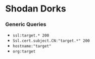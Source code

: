 # Shodan Dorks

### Generic Queries

- `ssl:target.* 200`
- `Ssl.cert.subject.CN:"target.*" 200`
- `hostname:"target"`
- `org:target`
